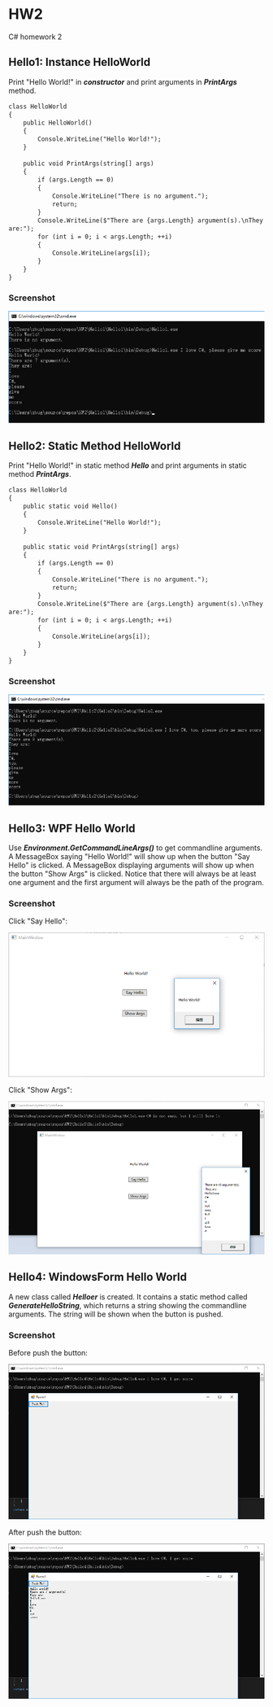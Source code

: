 # HW2
C# homework 2
## Hello1: Instance HelloWorld
Print "Hello World!" in ***constructor*** and print arguments in ***PrintArgs*** method.

    class HelloWorld
    {
        public HelloWorld()
        {
            Console.WriteLine("Hello World!");
        }

        public void PrintArgs(string[] args)
        {
            if (args.Length == 0)
            {
                Console.WriteLine("There is no argument.");
                return;
            }
            Console.WriteLine($"There are {args.Length} argument(s).\nThey are:");
            for (int i = 0; i < args.Length; ++i)
            {
                Console.WriteLine(args[i]);
            }
        }
    }

### Screenshot
![Hello1](/Hello1/Hello1.png)
## Hello2: Static Method HelloWorld
Print "Hello World!" in static method ***Hello*** and print arguments in static method ***PrintArgs***.

    class HelloWorld
    {
        public static void Hello()
        {
            Console.WriteLine("Hello World!");
        }

        public static void PrintArgs(string[] args)
        {
            if (args.Length == 0)
            {
                Console.WriteLine("There is no argument.");
                return;
            }
            Console.WriteLine($"There are {args.Length} argument(s).\nThey are:");
            for (int i = 0; i < args.Length; ++i)
            {
                Console.WriteLine(args[i]);
            }
        }
    }

### Screenshot
![Hello2](/Hello2/Hello2.png)
## Hello3: WPF Hello World
Use ***Environment.GetCommandLineArgs()*** to get commandline arguments. A MessageBox saying "Hello World!" will show up when the button "Say Hello" is clicked. A MessageBox displaying arguments will show up when the button "Show Args" is clicked. Notice that there will always be at least one argument and the first argument will always be the path of the program.
### Screenshot
Click "Say Hello":

![before click](/Hello3/Hello3_1.png)

Click "Show Args":

![after click](/Hello3/Hello3_2.png)
## Hello4: WindowsForm Hello World
A new class called ***Helloer*** is created. It contains a static method called ***GenerateHelloString***, which returns a string showing the commandline arguments. The string will be shown when the button is pushed.
### Screenshot
Before push the button:

![before](/Hello4/Hello4_1.png)

After push the button:

![after](/Hello4/Hello4_2.png)
